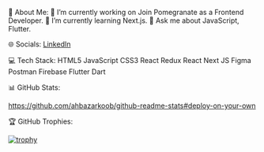 💫 About Me:
🔭 I’m currently working on Join Pomegranate as a Frontend Developer.
🌱 I’m currently learning Next.js.
💬 Ask me about JavaScript, Flutter.



🌐 Socials:
[LinkedIn](https://www.linkedin.com/in/ahba-lateef-zarkoob-9a503920b/)

💻 Tech Stack:
HTML5 JavaScript CSS3 React Redux React Next JS Figma Postman  Firebase  Flutter Dart

📊 GitHub Stats:

https://github.com/ahbazarkoob/github-readme-stats#deploy-on-your-own


🏆 GitHub Trophies:

[![trophy](https://github-profile-trophy.vercel.app/?username=ahbazarkoob&theme=onedark)](https://github.com/ahbazarkoob/github-profile-trophy)
